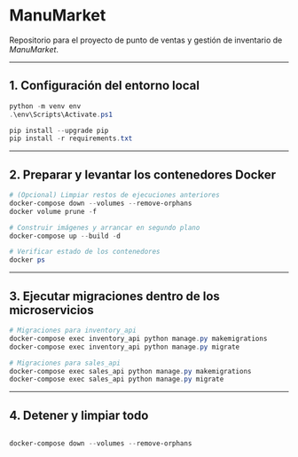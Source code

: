 # ManuMarket  
Repositorio para el proyecto de punto de ventas y gestión de inventario de *ManuMarket*.

---

## 1. Configuración del entorno local

```powershell
python -m venv env
.\env\Scripts\Activate.ps1

pip install --upgrade pip
pip install -r requirements.txt
```

---

## 2. Preparar y levantar los contenedores Docker

```powershell
# (Opcional) Limpiar restos de ejecuciones anteriores
docker-compose down --volumes --remove-orphans
docker volume prune -f

# Construir imágenes y arrancar en segundo plano
docker-compose up --build -d

# Verificar estado de los contenedores
docker ps

```

---

## 3. Ejecutar migraciones dentro de los microservicios

```powershell
# Migraciones para inventory_api
docker-compose exec inventory_api python manage.py makemigrations
docker-compose exec inventory_api python manage.py migrate

# Migraciones para sales_api
docker-compose exec sales_api python manage.py makemigrations
docker-compose exec sales_api python manage.py migrate

```
---

## 4. Detener y limpiar todo

```powershell

docker-compose down --volumes --remove-orphans

```

